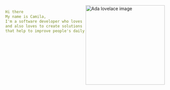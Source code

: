 <img alt="Ada lovelace image" src="https://media.giphy.com/media/uWXDXIyrkLtA17XfTI/giphy-downsized.gif"  align="right" width="250" />

```yml
Hi there
My name is Camila, 
I'm a software developer who loves to learn about technology
and also loves to create solutions
that help to improve people's daily lives
```
